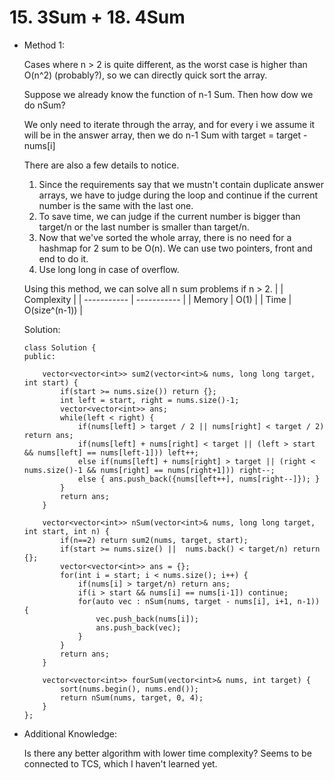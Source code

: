 # 15. 3Sum + 18. 4Sum 

- Method 1:

    Cases where n > 2 is quite different, as the worst case is higher than O(n^2) (probably?), so we can directly quick sort the array.


    Suppose we already know the function of n-1 Sum. Then how dow we do nSum? 

    We only need to iterate through the array, and for every i we assume it will be in the answer array, then we do n-1 Sum with target = target - nums[i]

    There are also a few details to notice.

    <ol>
        <li> Since the requirements say that we mustn't contain duplicate answer arrays, we have to judge during the loop and continue if the current number is the same with the last one.</li>
        <li> To save time, we can judge if the current number is bigger than target/n or the last number is smaller than target/n.</li>
        <li> Now that we've sorted the whole array, there is no need for a hashmap for 2 sum to be O(n). We can use two pointers, front and end to do it.</li>
        <li> Use long long in case of overflow.</li>
    </ol>

    Using this method, we can solve all n sum problems if n > 2.
    | |   Complexity  |
    | ----------- | ----------- | 
    |  Memory     | O(1)  | 
    |      Time       | O(size^(n-1))  | 

    Solution:

    ```
    class Solution {
    public:

        vector<vector<int>> sum2(vector<int>& nums, long long target, int start) {
            if(start >= nums.size()) return {};
            int left = start, right = nums.size()-1;
            vector<vector<int>> ans;
            while(left < right) {
                if(nums[left] > target / 2 || nums[right] < target / 2) return ans; 
                if(nums[left] + nums[right] < target || (left > start && nums[left] == nums[left-1])) left++;
                else if(nums[left] + nums[right] > target || (right < nums.size()-1 && nums[right] == nums[right+1])) right--;
                else { ans.push_back({nums[left++], nums[right--]}); }
            }
            return ans;
        }

        vector<vector<int>> nSum(vector<int>& nums, long long target, int start, int n) {
            if(n==2) return sum2(nums, target, start);
            if(start >= nums.size() ||  nums.back() < target/n) return {};
            vector<vector<int>> ans = {};
            for(int i = start; i < nums.size(); i++) {
                if(nums[i] > target/n) return ans;
                if(i > start && nums[i] == nums[i-1]) continue;
                for(auto vec : nSum(nums, target - nums[i], i+1, n-1)) {
                    vec.push_back(nums[i]);
                    ans.push_back(vec);
                }
            }
            return ans;
        }

        vector<vector<int>> fourSum(vector<int>& nums, int target) {
            sort(nums.begin(), nums.end());
            return nSum(nums, target, 0, 4);
        }
    };
    ```


- Additional Knowledge:

    Is there any better algorithm with lower time complexity? Seems to be connected to TCS, which I haven't learned yet.

<br>